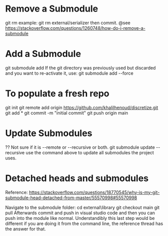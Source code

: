 Remove a Submodule
==================
git rm <path-to-module>
example:
git rm external/serializer
then commit.
@see https://stackoverflow.com/questions/1260748/how-do-i-remove-a-submodule

Add a Submodule
===============
git submodule add <repository-url> <submodule-path>
If the git directory was previously used but discarded and you want to 
re-activate it, use:
git submodule add --force <repository-url> <submodule-path>

To populate a fresh repo
========================
git init
git remote add origin https://github.com/khalilhenoud/discretize.git
git add *
git commit -m "initial commit"
git push origin main

Update Submodules
================
?? Not sure if it is --remote or --recursive or both.
git submodule update --recursive
use the command above to update all submodules the project uses.

Detached heads and submodules
=============================
Reference:
https://stackoverflow.com/questions/18770545/why-is-my-git-submodule-head-detached-from-master/55570998#55570998

Navigate to the submodule folder:
  cd external\library
  git checkout main
  git pull
Afterwards commit and push in visual studio code and then you can push into the 
module like normal. Understandibly this last step would be different if you are
doing it from the command line, the reference thread has the answer for that.
